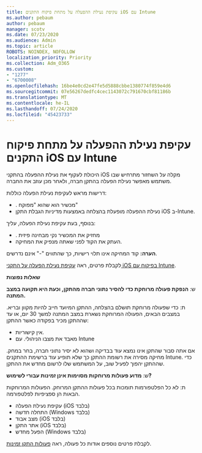 ```yaml
---
title: עקיפת נעילת ההפעלה על מתחת פיקוח התקנים iOS עם Intune
ms.author: pebaum
author: pebaum
manager: scotv
ms.date: 07/23/2020
ms.audience: Admin
ms.topic: article
ROBOTS: NOINDEX, NOFOLLOW
localization_priority: Priority
ms.collection: Adm_O365
ms.custom:
- "1277"
- "6700008"
ms.openlocfilehash: 16be4e0cd2e47fe5d5888cbbe1380774f859e4d6
ms.sourcegitcommit: 07e56267dedfc4cec1143072c791670cbf81186b
ms.translationtype: MT
ms.contentlocale: he-IL
ms.lasthandoff: 07/24/2020
ms.locfileid: "45423733"
---
```

# <a name="bypass-activation-lock-on-supervised-ios-devices-with-intune"></a>עקיפת נעילת ההפעלה על מתחת פיקוח התקנים iOS עם Intune

היכולת לעקוף את נעילת ההפעלה בהתקני iOS מקלה על השחזור מתרחיש שבו משתמש מאפשר נעילת הפעלה בהתקן חברה, ולאחר מכן עוזב את החברה.

דרישות מראש לעקיפת נעילת הפעלה כוללות:

- . מכשיר הוא שהוא "מפוקח"
- נעילת ההפעלה מופעלת בהצלחה באמצעות מדיניות הגבלת התקן iOS ב-Intune.

בנוסף, בעת עקיפת נעילת הפעלה, עליך:

- . מחזיק את המכשיר נקי מבחינה פיזית
- העתק את הקוד לפני שאתה מנפיק את המחיקה.

**הערה:** קוד המחיקה אינו תלוי רישיות, כך שהתווים "-" אינם נדרשים.

לקבלת פרטים, ראה [עקיפת נעילת הפעלה על התקני iOS בפיקוח עם Intune](https://docs.microsoft.com/intune/device-activation-lock-bypass).

**שאלות נפוצות**

ש: **הנפקת פעולה מרוחקת כדי להסיר נתוני חברה מהתקן, וכעת היא תקועה במצב המתנה.**

ת: כדי שפעולה מרוחקת תושלם בהצלחה, ההתקן המיועד חייב להיות מקוון ובריא. במצבים הבאים, הפעולה המרוחקת נשארת במצב המתנה למשך 30 יום, או עד שההתקן מכיר בפקודה כאשר ההתקן:

- אין קישוריות.
- מאבד את מצבו הניהולי. עם Intune

אם אתה סבור שהתקן אינו נמצא עוד בבדיקה ושהוא לא יסיר נתוני חברה, בחר במחק. מחיקה מסירה את רשומת ההתקן כך שלא תופיע עוד ברשימת ההתקנים Intune. כדי שההתקן יהפוך לפעיל שוב, על המשתמש שלו לרשום מחדש את ההתקן.

ש: **מדוע פעולות מרוחקות מסוימות אינן זמינות עבורי לשימוש?**

ת: לא כל הפלטפורמות תומכות בכל פעולות ההתקן המרוחק. הפעולות המרוחקות הבאות הן ספציפיות לפלטפורמה.

- עקיפת נעילת הפעלה (iOS בלבד)
- התחלה חדשה (Windows בלבד)
- מצב אבוד (iOS בלבד)
- אתר התקן (iOS בלבד)
- הפעל מחדש (Windows בלבד)

לקבלת פרטים נוספים אודות כל פעולה, ראה [פעולות התקן זמינות](https://docs.microsoft.com/intune/device-management#available-device-actions).